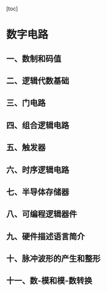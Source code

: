 [toc]
# 数字电路
## 一、数制和码值

## 二、逻辑代数基础
## 三、门电路
## 四、组合逻辑电路
## 五、触发器
## 六、时序逻辑电路
## 七、半导体存储器
## 八、可编程逻辑器件
## 九、硬件描述语言简介
## 十、脉冲波形的产生和整形
## 十一、数-模和模-数转换

